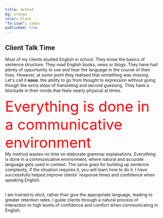 ```yaml
---
title: method
bg: orange
color: black
"fa-icon": cubes
published: true
---
```



## Client Talk Time
Most of my clients studied English in school. They know the basics of sentence structure. They read English books, news or blogs. They have had plenty of opportunity to use and hear the language in the course of their lives. However, at some point they realised that something was missing. Let's call it **ease**, the ability to go from thought to expression without going though the extra steps of translating and second guessing. They have a blockade in their minds that feels nearly physical at times.  

<p>
<span style="float: right"><font size="18" color="red">Everything is done in a communicative environment</font></span>
My method wastes no time on elaborate grammar explanations. Everything is done in a communicative environment, where natural and accurate language gets used in context. The same goes for building up sentence complexity, if the situation requires it, you will learn how to do it. I have successfully helped improve clients' response times and confidence when speaking English.<br><br>

I am trained to elicit, rather than give the appropriate language, leading to greater retention rates. I guide clients through a natural process of interaction to high levels of confidence and comfort when communicating in English.
</p> 



